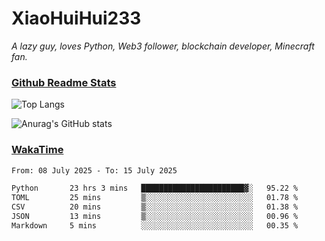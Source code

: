 # XiaoHuiHui233

*A lazy guy, loves Python, Web3 follower, blockchain developer, Minecraft fan.*

### [Github Readme Stats](https://github.com/anuraghazra/github-readme-stats)

![Top Langs](https://github-readme-stats.vercel.app/api/top-langs/?username=XiaoHuiHui233&layout=compact&theme=github_dark)

![Anurag's GitHub stats](https://github-readme-stats.vercel.app/api?username=XiaoHuiHui233&show_icons=true&theme=github_dark)

### [WakaTime](https://wakatime.com)

<!--START_SECTION:waka-->

```txt
From: 08 July 2025 - To: 15 July 2025

Python       23 hrs 3 mins   ███████████████████████▓░   95.22 %
TOML         25 mins         ▒░░░░░░░░░░░░░░░░░░░░░░░░   01.78 %
CSV          20 mins         ▒░░░░░░░░░░░░░░░░░░░░░░░░   01.38 %
JSON         13 mins         ▒░░░░░░░░░░░░░░░░░░░░░░░░   00.96 %
Markdown     5 mins          ░░░░░░░░░░░░░░░░░░░░░░░░░   00.35 %
```

<!--END_SECTION:waka-->
